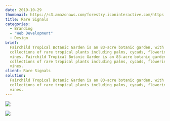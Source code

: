 ```yaml
---
date: 2019-10-29
thumbnail: https://s3.amazonaws.com/forestry.iconinteractive.com/https://s3.amazonaws.com/forestry.iconinteractive.com/RareSignals.009.jpeg
title: Rare Signals
categories:
  - Branding
  - "Web Development"
  - Design
brief:
  Fairchild Tropical Botanic Garden is an 83-acre botanic garden, with extensive
  collections of rare tropical plants including palms, cycads, flowering trees, and
  vines. Fairchild Tropical Botanic Garden is an 83-acre botanic garden, with extensive
  collections of rare tropical plants including palms, cycads, flowering trees, and
  vines.
client: Rare Signals
solution:
  Fairchild Tropical Botanic Garden is an 83-acre botanic garden, with extensive
  collections of rare tropical plants including palms, cycads, flowering trees, and
  vines.
---
```


![](https://s3.amazonaws.com/forestry.iconinteractive.com/https://s3.amazonaws.com/forestry.iconinteractive.com/RareSignals.005.jpeg)

![](https://s3.amazonaws.com/forestry.iconinteractive.com/https://s3.amazonaws.com/forestry.iconinteractive.com/RareSignals.007.jpeg)

